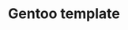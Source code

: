 ---
lang: en
layout: doc
redirect_from:
- /doc/templates/gentoo/
redirect_to: https://forum.qubes-os.org/t/19007
ref: 221
title: Gentoo template
---